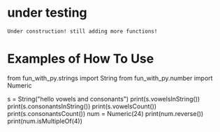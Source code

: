 # under testing
	Under construction! still adding more functions!
# Examples of How To Use 

from fun_with_py.strings import String
from fun_with_py.number import Numeric

s = String("hello vowels and consonants")
print(s.vowelsInString())
print(s.consonantsInString())
print(s.vowelsCount())
print(s.consonantsCount())
num = Numeric(24)
print(num.reverse())
print(num.isMultipleOf(4))

